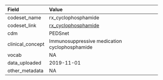 |Field            |Value                                         |
|:----------------|:---------------------------------------------|
|codeset_name     |rx_cyclophosphamide                           |
|codeset_link     |[rx_cyclophosphamide](https://github.com/PEDSnet/Variable-Dictionary/blob/main/drug/rx_cyclophosphamide.csv)|
|cdm              |PEDSnet                                       |
|clinical_concept |Immunosuppressive medication cyclophosphamide |
|vocab            |NA                                            |
|data_uploaded    |2019-11-01                                    |
|other_metadata   |NA                                            |
